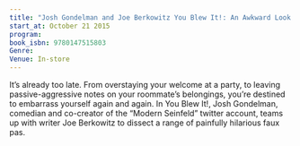 ```yaml
---
title: "Josh Gondelman and Joe Berkowitz You Blew It!: An Awkward Look at the Many Ways in Which You’ve Already Ruined Your Life"
start_at: October 21 2015
program: 
book_isbn: 9780147515803
Genre: 
Venue: In-store
---
```

It’s already too late. From overstaying your welcome at a party, to leaving passive-aggressive notes on your roommate’s belongings, you’re destined to embarrass yourself again and again. In You Blew It!, Josh Gondelman, comedian and co-creator of the “Modern Seinfeld” twitter account, teams up with writer Joe Berkowitz to dissect a range of painfully hilarious faux pas.<br>

